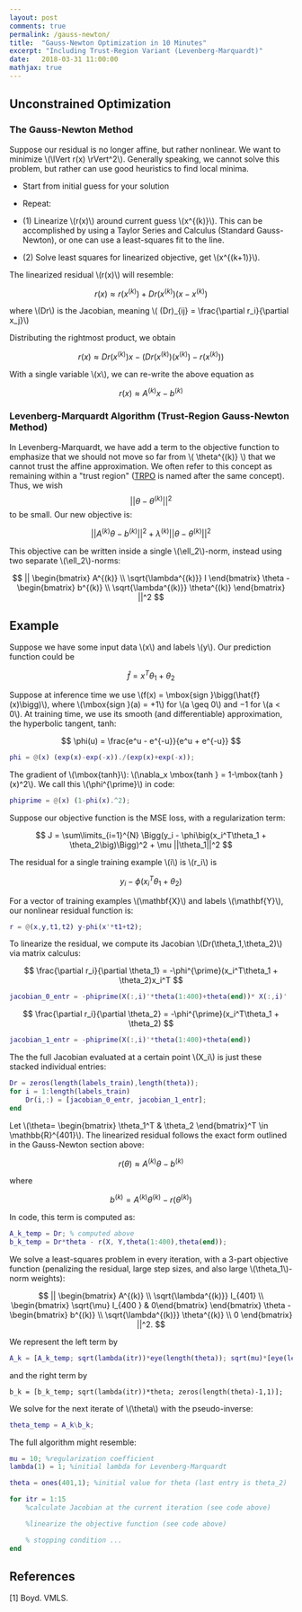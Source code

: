 ```yaml
---
layout: post
comments: true
permalink: /gauss-newton/
title:  "Gauss-Newton Optimization in 10 Minutes"
excerpt: "Including Trust-Region Variant (Levenberg-Marquardt)"
date:   2018-03-31 11:00:00
mathjax: true
---
```



## Unconstrained Optimization

### The Gauss-Newton Method

Suppose our residual is no longer affine, but rather nonlinear. We want to minimize \\(\lVert r(x) \rVert^2\\). Generally speaking, we cannot solve this problem, but rather can use good heuristics to find local minima.

- Start from initial guess for your solution

- Repeat:

- (1) Linearize \\(r(x)\\) around current guess \\(x^{(k)}\\). This can be accomplished by using a Taylor Series and Calculus (Standard Gauss-Newton), or one can use a least-squares fit to the line.
- (2) Solve least squares for linearized objective, get \\(x^{(k+1)}\\).

The linearized residual \\(r(x)\\) will resemble:

$$
r(x) \approx r(x^{(k)}) + Dr(x^{(k)}) (x-x^{(k)})
$$

where \\(Dr\\) is the Jacobian, meaning \\( (Dr)_{ij} = \frac{\partial r_i}{\partial x_j}\\)

Distributing the rightmost product, we obtain

$$
r(x) \approx Dr(x^{(k)})x - \bigg(Dr(x^{(k)}) (x^{(k)}) - r(x^{(k)}) \bigg)
$$

With a single variable \\(x\\), we can re-write the above equation as

$$
r(x) \approx A^{(k)}x - b^{(k)}
$$

### Levenberg-Marquardt Algorithm (Trust-Region Gauss-Newton Method)

In Levenberg-Marquardt, we have add a term to the objective function to emphasize that we should not move so far from \\( \theta^{(k)} \\) that we cannot trust the affine approximation. We often refer to this concept as remaining within a "trust region" ([TRPO](https://arxiv.org/abs/1502.05477) is named after the same concept). Thus, we wish 
$$
|| \theta - \theta^{(k)} ||^2
$$
 to be small. Our new objective is:

$$
||A^{(k)} \theta - b^{(k)}||^2 + \lambda^{(k)} || \theta − \theta^{(k)}||^2
$$

This objective can be written inside a single \\(\ell_2\\)-norm, instead using two separate \\(\ell_2\\)-norms:

$$
|| \begin{bmatrix} A^{(k)} \\ \sqrt{\lambda^{(k)}} I \end{bmatrix} \theta - \begin{bmatrix} b^{(k)} \\ \sqrt{\lambda^{(k)}} \theta^{(k)} \end{bmatrix} ||^2
$$

## Example

Suppose we have some input data \\(x\\) and labels \\(y\\). Our prediction function could be 

$$
\hat{f} = x^T\theta_1 + \theta_2
$$

Suppose at inference time we use \\(f(x) = \mbox{sign }\bigg(\hat{f}(x)\bigg)\\), where \\(\mbox{sign }(a) = +1\\) for \\(a \geq 0\\) and −1 for \\(a < 0\\). At training time, we use its smooth (and differentiable) approximation, the hyperbolic tangent, tanh:

$$
\phi(u) = \frac{e^u - e^{-u}}{e^u + e^{-u}}
$$

```matlab
phi = @(x) (exp(x)-exp(-x))./(exp(x)+exp(-x));
```

The gradient of \\(\mbox{tanh}\\): \\(\nabla_x \mbox{tanh } = 1-\mbox{tanh }(x)^2\\). We call this \\(\phi^{\prime}\\) in code:
```matlab
phiprime = @(x) (1-phi(x).^2);
```

Suppose our objective function is the MSE loss, with a regularization term:

$$
J = \sum\limits_{i=1}^{N} \Bigg(y_i - \phi\big(x_i^T\theta_1 + \theta_2\big)\Bigg)^2 + \mu ||\theta_1||^2
$$

The residual for a single training example \\(i\\) is \\(r_i\\) is 

$$
y_i - \phi\big(x_i^T\theta_1 + \theta_2\big)
$$

For a vector of training examples \\(\mathbf{X}\\) and labels \\(\mathbf{Y}\\), our nonlinear residual function is:
```matlab
r = @(x,y,t1,t2) y-phi(x'*t1+t2);
```

To linearize the residual, we compute its Jacobian \\(Dr(\theta_1,\theta_2)\\) via matrix calculus:

$$
\frac{\partial r_i}{\partial \theta_1} = -\phi^{\prime}(x_i^T\theta_1 + \theta_2)x_i^T
$$

```matlab
jacobian_0_entr = -phiprime(X(:,i)'*theta(1:400)+theta(end))* X(:,i)'
```

$$
\frac{\partial r_i}{\partial \theta_2} = -\phi^{\prime}(x_i^T\theta_1 + \theta_2)
$$
```matlab
jacobian_1_entr = -phiprime(X(:,i)'*theta(1:400)+theta(end))
```
The the full Jacobian evaluated at a certain point \\(X_i\\) is just these stacked individual entries:
```matlab
Dr = zeros(length(labels_train),length(theta));
for i = 1:length(labels_train)
	Dr(i,:) = [jacobian_0_entr, jacobian_1_entr];
end
```
Let \\(\theta= \begin{bmatrix} \theta_1^T & \theta_2 \end{bmatrix}^T \in \mathbb{R}^{401}\\). The linearized residual follows the exact form outlined in the Gauss-Newton section above:

$$
r(\theta) \approx A^{(k)}\theta - b^{(k)}
$$

where

$$
b^{(k)} = A^{(k)} \theta^{(k)} - r\bigg(\theta^{(k)}\bigg)
$$

In code, this term is computed as:
```matlab
A_k_temp = Dr; % computed above
b_k_temp = Dr*theta - r(X, Y,theta(1:400),theta(end));
```

We solve a least-squares problem in every iteration, with a 3-part objective function (penalizing the residual, large step sizes, and also large \\(\theta_1\\)-norm weights):

$$
|| \begin{bmatrix} A^{(k)} \\ \sqrt{\lambda^{(k)}} I_{401} \\ \begin{bmatrix} \sqrt{\mu} I_{400 } & 0\end{bmatrix} \end{bmatrix} \theta - \begin{bmatrix} b^{(k)} \\ \sqrt{\lambda^{(k)}} \theta^{(k)} \\ 0 \end{bmatrix} ||^2.
$$

We represent the left term by
```matlab
A_k = [A_k_temp; sqrt(lambda(itr))*eye(length(theta)); sqrt(mu)*[eye(length(theta)-1) zeros(length(theta)-1,1)]];
```
and the right term by
```
b_k = [b_k_temp; sqrt(lambda(itr))*theta; zeros(length(theta)-1,1)];
```

We solve for the next iterate of \\(\theta\\) with the pseudo-inverse:
```matlab
theta_temp = A_k\b_k;
```


The full algorithm might resemble:
```matlab
mu = 10; %regularization coefficient
lambda(1) = 1; %initial lambda for Levenberg-Marquardt

theta = ones(401,1); %initial value for theta (last entry is theta_2)

for itr = 1:15
	%calculate Jacobian at the current iteration (see code above)

	%linearize the objective function (see code above)

	% stopping condition ...
end

``` 

## References

[1] Boyd. VMLS. 
